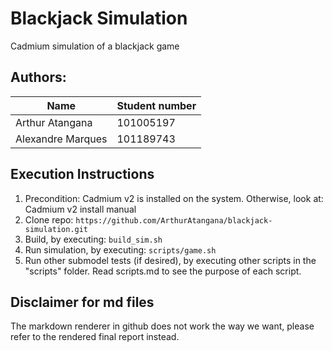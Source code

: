 # Blackjack Simulation
Cadmium simulation of a blackjack game
## Authors:
| Name | Student number |
|-|-|
| Arthur Atangana | 101005197 |
| Alexandre Marques | 101189743 |
## Execution Instructions
1. Precondition: Cadmium v2 is installed on the system. Otherwise, look at: Cadmium v2 install manual
2. Clone repo:
   ```` https://github.com/ArthurAtangana/blackjack-simulation.git ````
3. Build, by executing: ````build_sim.sh````
4. Run simulation, by executing: ````scripts/game.sh````
5. Run other submodel tests (if desired), by executing other scripts in the "scripts" folder. Read scripts.md to see the purpose of each script.

## Disclaimer for md files
The markdown renderer in github does not work the way we want, please refer to the rendered final report instead.
